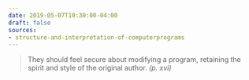 ```yaml
---
date: 2019-05-07T10:30:00-04:00
draft: false
sources:
- structure-and-interpretation-of-computerprograms
---
```


> They should feel secure about modifying a program, retaining the spirit and style of the original author. <cite>(p. xvi)</cite>
